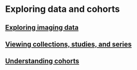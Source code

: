 # Exploring data and cohorts

## [Exploring imaging data](exploring-imaging-data.md)

## [Viewing collections, studies, and series](viewing-collections-studies-and-series.md)

## [Understanding cohorts](understanding-cohorts.md)

